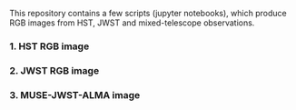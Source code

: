 This repository contains a few scripts (jupyter notebooks), which produce RGB images from HST, JWST and mixed-telescope observations.

### 1. HST RGB image


### 2. JWST RGB image


### 3. MUSE-JWST-ALMA image
